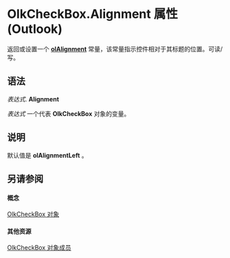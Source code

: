 
# OlkCheckBox.Alignment 属性 (Outlook)

返回或设置一个  **[olAlignment](3a3eae47-c92a-8d67-327e-33d902f23abd.md)** 常量，该常量指示控件相对于其标题的位置。可读/写。


## 语法

 _表达式_. **Alignment**

 _表达式_ 一个代表 **OlkCheckBox** 对象的变量。


## 说明

默认值是 **olAlignmentLeft** 。


## 另请参阅


#### 概念


[OlkCheckBox 对象](79460205-a604-7011-a9b3-14e651807f09.md)
#### 其他资源


[OlkCheckBox 对象成员](acf62b06-215d-6b2b-57b0-ccbfd0c92aed.md)